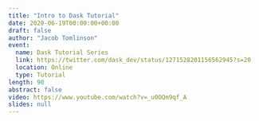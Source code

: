 ```yaml
---
title: "Intro to Dask Tutorial"
date: 2020-06-19T00:00:00+00:00
draft: false
author: "Jacob Tomlinson"
event:
  name: Dask Tutorial Series
  link: https://twitter.com/dask_dev/status/1271528201156562945?s=20
  location: Online
  type: Tutorial
length: 90
abstract: false
video: https://www.youtube.com/watch?v=_u0OQm9qf_A
slides: null
---
```


